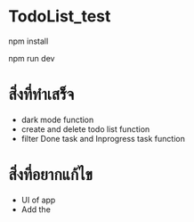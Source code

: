 # TodoList_test

npm install

npm run dev

# สิ่งที่ทำเสร็จ
- dark mode function
- create and delete todo list function
- filter Done task and Inprogress task function

# สิ่งที่อยากแก้ไข
- UI of app 
- Add the 